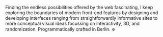 Finding the endless possibilities offered by the web fascinating, I keep exploring the boundaries of modern front-end features by designing and developing interfaces ranging from straightforwardly informative sites to more conceptual visual ideas focussing on interactivity, 3D, and randomization. Programmatically crafted in Berlin. ❇️
<!--
**ff87c3/ff87c3** is a ✨ _special_ ✨ repository because its `README.md` (this file) appears on your GitHub profile.

Here are some ideas to get you started:

- 🔭 I’m currently working on ...
- 🌱 I’m currently learning ...
- 👯 I’m looking to collaborate on ...
- 🤔 I’m looking for help with ...
- 💬 Ask me about ...
- 📫 How to reach me: ...
- 😄 Pronouns: ...
- ⚡ Fun fact: ...
-->
